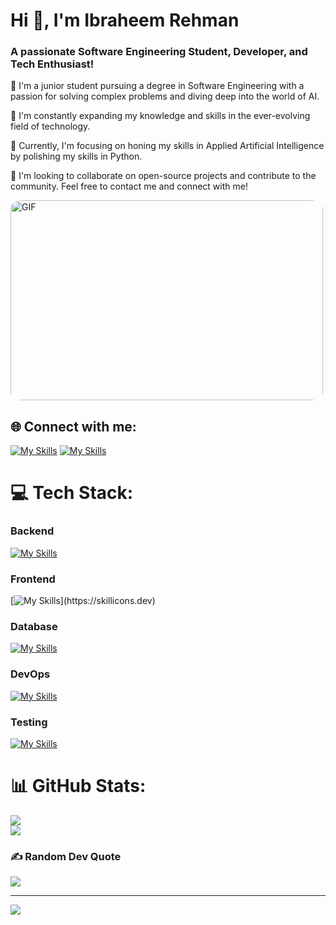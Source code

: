 # Hi 👋, I'm Ibraheem Rehman

<h3>A passionate Software Engineering Student, Developer, and Tech Enthusiast!</h3>

👋 I'm a junior student pursuing a degree in Software Engineering with a passion for solving complex problems and diving deep into the world of AI.

🌟 I'm constantly expanding my knowledge and skills in the ever-evolving field of technology.

🎯 Currently, I'm focusing on honing my skills in Applied Artificial Intelligence by polishing my skills in Python.

🔭 I'm looking to collaborate on open-source projects and contribute to the community. Feel free to contact me and connect with me!

<!--
https://gifdb.com/images/high/animated-man-computer-coding-nae6mec378lsg1i3.gif -->

<img alt="GIF" src="https://gifdb.com/images/high/animated-man-computer-coding-nae6mec378lsg1i3.gif" width="500" height="320" style="border-radius:4%" />

## 🌐 Connect with me:

[![My Skills](https://skillicons.dev/icons?i=linkedin&theme=light)](https://www.linkedin.com/in/m-ibraheem-rehman-qazi-711752244/)
[![My Skills](https://skillicons.dev/icons?i=twitter&theme=light)](https://twitter.com/Ibraheem_15_)

# 💻 Tech Stack:

<!-- Backend Heading-->

### Backend

[![My Skills](https://skillicons.dev/icons?i=nodejs,npm,java,python,express,nginx,php,unreal)](https://skillicons.dev)

<!-- Frontend Heading-->

### Frontend

[![My Skills](https://skillicons.dev/icons?i=html,css,javascript,react,tailwindcss,vite,nextjs,typescript,)](https://skillicons.dev)

<!-- Database Heading-->

### Database

[![My Skills](https://skillicons.dev/icons?i=mongodb,mysql,postgresql)](https://skillicons.dev)

<!-- DevOps Heading-->

### DevOps

[![My Skills](https://skillicons.dev/icons?i=git,github,gcp,aws,docker,vercel)](https://skillicons.dev)

<!-- Testing Heading-->

### Testing

[![My Skills](https://skillicons.dev/icons?i=jest,selenium,postman)](https://skillicons.dev)

# 📊 GitHub Stats:

![](https://github-readme-streak-stats.herokuapp.com/?user=ibraheem15&theme=algolia&hide_border=false)<br/>
![](https://github-readme-stats.vercel.app/api/top-langs/?username=ibraheem15&theme=algolia&hide_border=false&include_all_commits=true&count_private=false&layout=compact)

### ✍️ Random Dev Quote

![](https://quotes-github-readme.vercel.app/api?type=horizontal&theme=radical)

---

[![](https://visitcount.itsvg.in/api?id=ibraheem15&icon=5&color=1)](https://visitcount.itsvg.in)

<!-- Proudly created with GPRM ( https://gprm.itsvg.in ) -->
